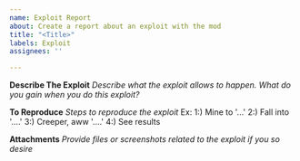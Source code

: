 ```yaml
---
name: Exploit Report
about: Create a report about an exploit with the mod
title: "<Title>"
labels: Exploit
assignees: ''

---
```


**Describe The Exploit**
*Describe what the exploit allows to happen.  What do you gain when you do this exploit?*

**To Reproduce**
*Steps to reproduce the exploit*
Ex:
1:) Mine to '...'
2:) Fall into '....'
3:) Creeper, aww  '....'
4:) See results

**Attachments**
*Provide files or screenshots related to the exploit if you so desire*
